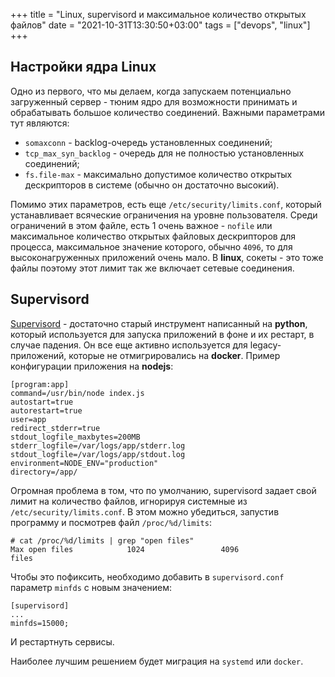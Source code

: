 +++
title = "Linux, supervisord и максимальное количество открытых файлов"
date = "2021-10-31T13:30:50+03:00"
tags = ["devops", "linux"]
+++

## Настройки ядра Linux

Одно из первого, что мы делаем, когда запускаем потенциально загруженный сервер - тюним ядро для возможности принимать и
обрабатывать большое количество соединений. Важными параметрами тут являются:

- `somaxconn` - backlog-очередь установленных соединений;
- `tcp_max_syn_backlog` - очередь для не полностью установленных соединений;
- `fs.file-max` - максимально допустимое количество открытых дескрипторов в системе (обычно он достаточно высокий).

Помимо этих параметров, есть еще `/etc/security/limits.conf`, который устанавливает всяческие ограничения на уровне
пользователя. Среди ограничений в этом файле, есть 1 очень важное - `nofile` или максимальное количество открытых
файловых дескрипторов для процесса, максимальное значение которого, обычно `4096`, то для высоконагруженных приложений
очень мало. В **linux**, сокеты - это тоже файлы поэтому этот лимит так же включает сетевые соединения.

## Supervisord

[Supervisord](http://supervisord.org/) - достаточно старый инструмент написанный на **python**, который используется для
запуска приложений в фоне и их рестарт, в случае падения. Он все еще активно используется для legacy-приложений, которые
не отмигрировались на **docker**. Пример конфигурации приложения на **nodejs**:

```text
[program:app]
command=/usr/bin/node index.js
autostart=true
autorestart=true
user=app
redirect_stderr=true
stdout_logfile_maxbytes=200MB
stderr_logfile=/var/logs/app/stderr.log
stdout_logfile=/var/logs/app/stdout.log
environment=NODE_ENV="production"
directory=/app/
```

Огромная проблема в том, что по умолчанию, supervisord задает свой лимит на количество файлов, игнорируя системные из
`/etc/security/limits.conf`. В этом можно убедиться, запустив программу и посмотрев файл `/proc/%d/limits`:

```text
# cat /proc/%d/limits | grep "open files"
Max open files            1024                 4096                 files
```

Чтобы это пофиксить, необходимо добавить в `supervisord.conf` параметр `minfds` с новым значением:

```text
[supervisord]
...
minfds=15000;
```

И рестартнуть сервисы.

Наиболее лучшим решением будет миграция на `systemd` или `docker`.